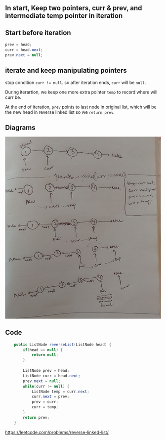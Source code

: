 
## In start, Keep two pointers, curr & prev, and intermediate temp pointer in iteration

## Start before iteration

```java
prev = head;
curr = head.next;
prev.next = null;
```

## iterate and keep manipulating pointers

stop condition `curr != null`. so after iteration ends, `curr` will be `null`.

During iterartion, we keep one more extra pointer `temp` to record where will curr be.

At the end of iteration, `prev` points to last node in original list, which will be the new head 
in reverse linked list so we `return prev`.



## Diagrams

![here](images/reverselinkedlist.jpg)

## Code

```java
    public ListNode reverseList(ListNode head) {
        if(head == null) {
            return null;
        }
        
        ListNode prev = head;
        ListNode curr = head.next;
        prev.next = null;
        while(curr != null) {
            ListNode temp = curr.next;
            curr.next = prev;
            prev = curr;
            curr = temp;
        }
        return prev;
    }
```

https://leetcode.com/problems/reverse-linked-list/

